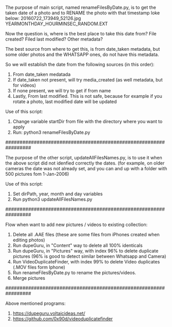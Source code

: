 The purpose of main script, named renameFilesByDate.py, is to get the taken date of a photo and to RENAME the photo with that timestamp loke below:
20160722_173949_52126.jpg YEARMONTHDAY_HOURMINSEC_RANDOM.EXT

Now the question is, where is the best place to take this date from? File created? Filed last modified? Other metadata?

The best source from where to get this, is from date_taken metadata, but some older photos and the WHATSAPP ones, do not have this metadata.

So we will establish the date from the following sources (in this order):
1) From date_taken medatada
2) If date_taken not present, will try media_created (as well metadata, but for videos)
3) If none present, we will try to get if from name
4) Lastly, From last modified. This is not safe, because for example if you rotate
      a photo, last modified date will be updated

Use of this script:
1) Change variable startDir from file with the directory where you want to apply
2) Run: python3 renameFilesByDate.py

#################################################################

The purpose of the other script, updateAllFilesNames.py, is to use it when the above script did not idenfied correctly the dates. (for example, on older cameras the date was not already set, and you can and up with a folder with 500 pictures fom 1-Jan-2006)

Use of this script:
1) Set dirPath, year, month and day variables
2) Run python3 updateAllFilesNames.py

#################################################################

Flow when want to add new pictures / videos to existing collection:

1) Delete all .AAE files (these are some files from iPhones created when editing photos)
2) Run dupeGuru, in "Content" way to delete all 100% identicals
3) Run dupeGuru, in "Pictures" way, with index 96% to delete duplicate pictures
     (96% is good to detect similar between Whatsapp and Camera)
4) Run VideoDuplicateFinder, with index 99% to delete Video duplicates (.MOV files form Iphone)
5) Run renameFilesByDate.py to rename the pictures/videos.
6) Merge pictures

#################################################################

Above mentioned programs:
1) https://dupeguru.voltaicideas.net/
2) https://github.com/0x90d/videoduplicatefinder
